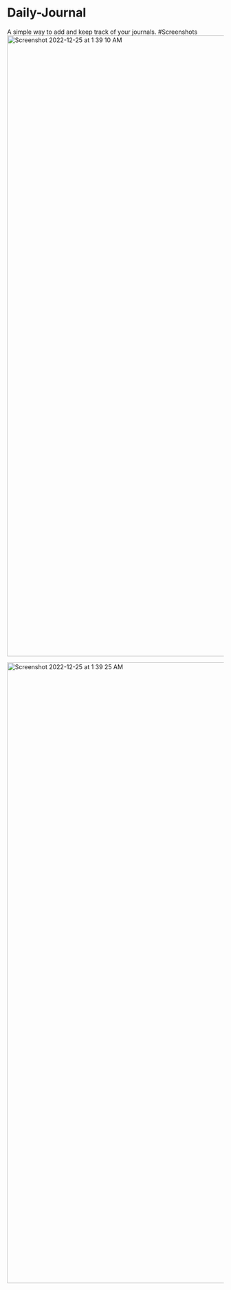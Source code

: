 # Daily-Journal
A simple way to add and keep track of your journals.
#Screenshots
<img width="1440" alt="Screenshot 2022-12-25 at 1 39 10 AM" src="https://user-images.githubusercontent.com/86237119/209449975-ed6b9f65-6628-4d92-b77f-64b75dfea8a1.png">

<img width="1440" alt="Screenshot 2022-12-25 at 1 39 25 AM" src="https://user-images.githubusercontent.com/86237119/209450004-326f0d69-8e5d-4ae8-b665-398135b13154.png">
